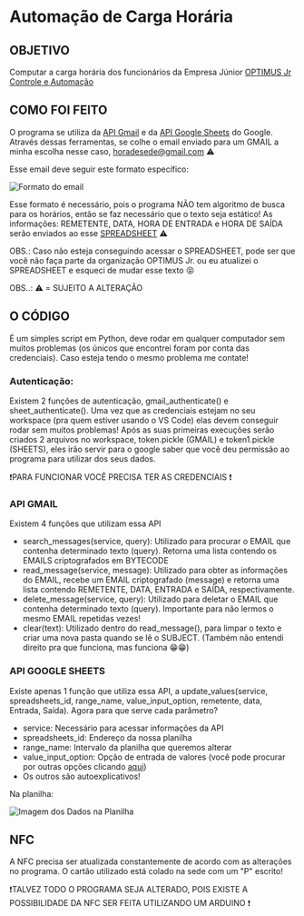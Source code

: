 # Automação de Carga Horária

## OBJETIVO

Computar a carga horária dos funcionários da Empresa Júnior [OPTIMUS Jr Controle e Automação](optimusjr.com.br)

## COMO FOI FEITO
O programa se utiliza da [API Gmail](https://developers.google.com/gmail/api/guides?hl=pt-br) e da [API Google Sheets](https://developers.google.com/sheets/api/guides/concepts?hl=pt-br) do Google. Através dessas ferramentas, se colhe o email enviado para um GMAIL a minha escolha nesse caso, horadesede@gmail.com ⚠️

Esse email deve seguir este formato específico:
<div>
  <img src="https://cdn.discordapp.com/attachments/707954953280421928/1211767557183246396/image.png?ex=65ef657b&is=65dcf07b&hm=3a7c2a441e3a62333e850d8a86c48612abbbe3039dcc05a48e1e984203ee076a&" alt="Formato do email">
</div>

Esse formato é necessário, pois o programa NÃO tem algoritmo de busca para os horários, então se faz necessário que o texto seja estático!
As informações: REMETENTE, DATA, HORA DE ENTRADA e HORA DE SAÍDA serão enviados ao esse [SPREADSHEET](https://docs.google.com/spreadsheets/d/136BgdSmEmHdqMHRvK0dOsgXYjqKdAyicNEtGlMGLw3E/edit#gid=0) ⚠️

OBS.: Caso não esteja conseguindo acessar o SPREADSHEET, pode ser que você não faça parte da organização OPTIMUS Jr. ou eu atualizei o SPREADSHEET e esqueci de mudar esse texto 😝

OBS..: ⚠️ = SUJEITO A ALTERAÇÃO

## O CÓDIGO

É um simples script em Python, deve rodar em qualquer computador sem muitos problemas (os únicos que encontrei foram por conta das credenciais). Caso esteja tendo o mesmo problema me contate!

### Autenticação:
Existem 2 funções de autenticação, gmail_authenticate() e sheet_authenticate(). Uma vez que as credenciais estejam no seu workspace (pra quem estiver usando o VS Code) elas devem conseguir rodar sem muitos problemas! Após as suas primeiras execuções serão criados 2 arquivos no workspace, token.pickle (GMAIL) e token1.pickle (SHEETS), eles irão servir para o google saber que você deu permissão ao programa para utilizar dos seus dados.

❗PARA FUNCIONAR VOCÊ PRECISA TER AS CREDENCIAIS ❗

### API GMAIL
Existem 4 funções que utilizam essa API

  - search_messages(service, query): Utilizado para procurar o EMAIL que contenha determinado texto (query). Retorna uma lista contendo os EMAILS criptografados em BYTECODE
  - read_message(service, message): Utilizado para obter as informações do EMAIL, recebe um EMAIL criptografado (message) e retorna uma lista contendo REMETENTE, DATA, ENTRADA e SAÍDA, respectivamente.
  - delete_message(service, query): Utilizado para deletar o EMAIL que contenha determinado texto (query). Importante para não lermos o mesmo EMAIL repetidas vezes!
  - clear(text): Utilizado dentro do read_message(), para limpar o texto e criar uma nova pasta quando se lê o SUBJECT. (Também não entendi direito pra que funciona, mas funciona 😁😁)

### API GOOGLE SHEETS
Existe apenas 1 função que utiliza essa API, a update_values(service, spreadsheets_id, range_name, value_input_option, remetente, data, Entrada, Saída). Agora para que serve cada parâmetro?

- service: Necessário para acessar informações da API
- spreadsheets_id: Endereço da nossa planilha
- range_name: Intervalo da planilha que queremos alterar
- value_input_option: Opção de entrada de valores (você pode procurar por outras opções clicando [aqui](https://developers.google.com/sheets/api/reference/rest/v4/ValueInputOption?hl=pt-br))
- Os outros são autoexplicativos!

Na planilha:

<img src="https://cdn.discordapp.com/attachments/1105298491078606941/1211776911534067782/image.png?ex=65ef6e31&is=65dcf931&hm=fcb7c2a56d45ecabbad8f0b7312db2ac5d12a59688d8c18f18808936295763f0&" alt="Imagem dos Dados na Planilha">

## NFC

A NFC precisa ser atualizada constantemente de acordo com as alterações no programa. O cartão utilizado está colado na sede com um "P" escrito!

❗TALVEZ TODO O PROGRAMA SEJA ALTERADO, POIS EXISTE A POSSIBILIDADE DA NFC SER FEITA UTILIZANDO UM ARDUINO ❗
